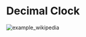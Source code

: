 # Decimal Clock

![example_wikipedia](https://en.wikipedia.org/wiki/File:Decimal_Clock_face_by_Pierre_Daniel_Destigny_1798-1805.jpg)
